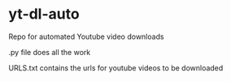# yt-dl-auto
Repo for automated Youtube video downloads

.py file does all the work

URLS.txt contains the urls for youtube videos to be downloaded
